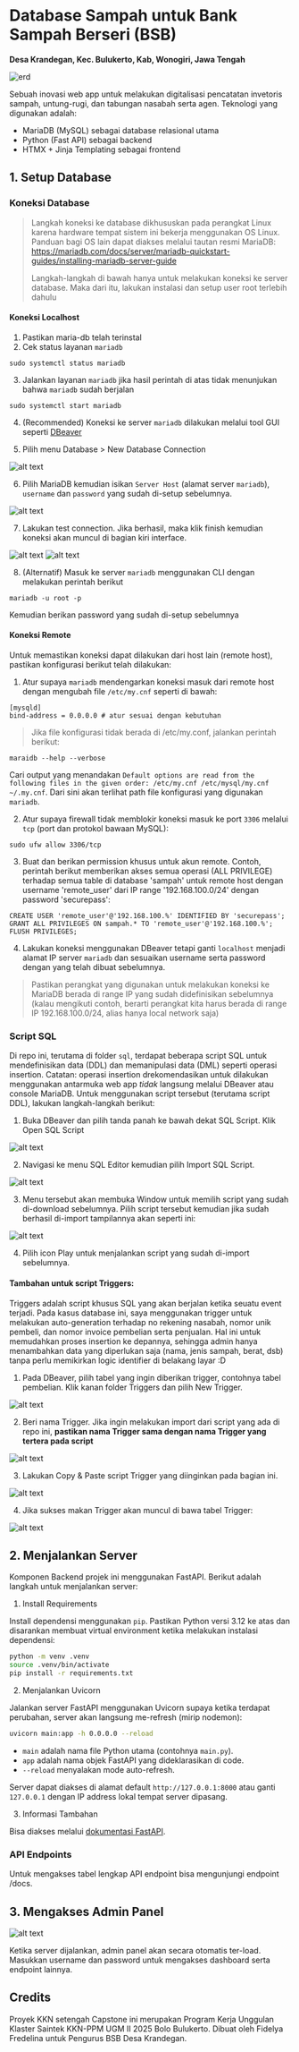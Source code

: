 # Database Sampah untuk Bank Sampah Berseri (BSB)

**Desa Krandegan, Kec. Bulukerto, Kab, Wonogiri, Jawa Tengah**

![erd](assets/erd/Database_BSB.png)

Sebuah inovasi web app untuk melakukan digitalisasi pencatatan invetoris sampah, untung-rugi, dan tabungan nasabah serta agen. Teknologi yang digunakan adalah:
- MariaDB (MySQL) sebagai database relasional utama
- Python (Fast API) sebagai backend
- HTMX + Jinja Templating sebagai frontend

## 1. Setup Database

### Koneksi Database

> Langkah koneksi ke database dikhususkan pada perangkat Linux karena hardware tempat sistem ini bekerja menggunakan OS Linux. Panduan bagi OS lain dapat diakses melalui tautan resmi MariaDB: https://mariadb.com/docs/server/mariadb-quickstart-guides/installing-mariadb-server-guide 
> 
> Langkah-langkah di bawah hanya untuk melakukan koneksi ke server database. Maka dari itu, lakukan instalasi dan setup user root terlebih dahulu

#### Koneksi Localhost

1. Pastikan maria-db telah terinstal
2. Cek status layanan `mariadb` 
```
sudo systemctl status mariadb
```
3. Jalankan layanan `mariadb` jika hasil perintah di atas tidak menunjukan bahwa `mariadb` sudah berjalan
```
sudo systemctl start mariadb
```
4. (Recommended) Koneksi ke server `mariadb` dilakukan melalui tool GUI seperti [DBeaver](https://dbeaver.io/download/)

5. Pilih menu Database > New Database Connection

![alt text](assets/mariadb-1.png)

6. Pilih MariaDB kemudian isikan `Server Host` (alamat server `mariadb`), `username` dan `password` yang sudah di-setup sebelumnya.

![alt text](assets/mariadb-2.png)

7. Lakukan test connection. Jika berhasil, maka klik finish kemudian koneksi akan muncul di bagian kiri interface.

![alt text](assets/mariadb-3.png) ![alt text](assets/mariadb-4.png)

8. (Alternatif) Masuk ke server `mariadb` menggunakan CLI dengan melakukan perintah berikut
```
mariadb -u root -p
```
Kemudian berikan password yang sudah di-setup sebelumnya

#### Koneksi Remote

Untuk memastikan koneksi dapat dilakukan dari host lain (remote host), pastikan konfigurasi berikut telah dilakukan:

1. Atur supaya `mariadb` mendengarkan koneksi masuk dari remote host dengan mengubah file `/etc/my.cnf` seperti di bawah:

```
[mysqld]
bind-address = 0.0.0.0 # atur sesuai dengan kebutuhan
```
> Jika file konfigurasi tidak berada di /etc/my.conf, jalankan perintah berikut:

```
maraidb --help --verbose
```
Cari output yang menandakan `Default options are read from the following files in the given order: /etc/my.cnf /etc/mysql/my.cnf ~/.my.cnf`. Dari sini akan terlihat path file konfigurasi yang digunakan `mariadb`. 

2. Atur supaya firewall tidak memblokir koneksi masuk ke port `3306` melalui `tcp` (port dan protokol bawaan MySQL):

```
sudo ufw allow 3306/tcp
```

3. Buat dan berikan permission khusus untuk akun remote. Contoh, perintah berikut memberikan akses semua operasi (ALL PRIVILEGE) terhadap semua table di database 'sampah' untuk remote host dengan username 'remote_user' dari IP range '192.168.100.0/24' dengan password 'securepass':

```
CREATE USER 'remote_user'@'192.168.100.%' IDENTIFIED BY 'securepass';
GRANT ALL PRIVILEGES ON sampah.* TO 'remote_user'@'192.168.100.%';
FLUSH PRIVILEGES;
```

4. Lakukan koneksi menggunakan DBeaver tetapi ganti `localhost` menjadi alamat IP server `mariadb` dan sesuaikan username serta password dengan yang telah dibuat sebelumnya.

> Pastikan perangkat yang digunakan untuk melakukan koneksi ke MariaDB berada di range IP yang sudah didefinisikan sebelumnya (kalau mengikuti contoh, berarti perangkat kita harus berada di range IP 192.168.100.0/24, alias hanya local network saja)

### Script SQL

Di repo ini, terutama di folder `sql`, terdapat beberapa script SQL untuk mendefinisikan data (DDL) dan memanipulasi data (DML) seperti operasi insertion. Catatan: operasi insertion drekomendasikan untuk dilakukan menggunakan antarmuka web app *tidak* langsung melalui DBeaver atau console MariaDB. Untuk menggunakan script tersebut (terutama script DDL), lakukan langkah-langkah berikut:

1. Buka DBeaver dan pilih tanda panah ke bawah dekat SQL Script. Klik Open SQL Script

![alt text](assets/ddl-1.png)

2. Navigasi ke menu SQL Editor kemudian pilih Import SQL Script.

![alt text](assets/ddl-2.png)

3. Menu tersebut akan membuka Window untuk memilih script yang sudah di-download sebelumnya. Pilih script tersebut kemudian jika sudah berhasil di-import tampilannya akan seperti ini:

![alt text](assets/ddl-3.png)

4. Pilih icon Play untuk menjalankan script yang sudah di-import sebelumnya. 

#### Tambahan untuk script Triggers:

Triggers adalah script khusus SQL yang akan berjalan ketika seuatu event terjadi. Pada kasus database ini, saya menggunakan trigger untuk melakukan auto-generation terhadap no rekening nasabah, nomor unik pembeli, dan nomor invoice pembelian serta penjualan. Hal ini untuk memudahkan proses insertion ke depannya, sehingga admin hanya menambahkan data yang diperlukan saja (nama, jenis sampah, berat, dsb) tanpa perlu memikirkan logic identifier di belakang layar :D

1. Pada DBeaver, pilih tabel yang ingin diberikan trigger, contohnya tabel pembelian. Klik kanan folder Triggers dan pilih New Trigger.

![alt text](assets/trigger-1.png)

2. Beri nama Trigger. Jika ingin melakukan import dari script yang ada di repo ini, **pastikan nama Trigger sama dengan nama Trigger yang tertera pada script**

![alt text](assets/trigger-2.png)

3. Lakukan Copy & Paste script Trigger yang diinginkan pada bagian ini.

![alt text](assets/trigger-3.png)

4. Jika sukses makan Trigger akan muncul di bawa tabel Trigger:

![alt text](assets/trigger-4.png)

## 2. Menjalankan Server

Komponen Backend projek ini menggunakan FastAPI. Berikut adalah langkah untuk menjalankan server:

1. Install Requirements

Install dependensi menggunakan `pip`. Pastikan Python versi 3.12 ke atas dan disarankan membuat virtual environment ketika melakukan instalasi dependensi:

```bash
python -m venv .venv
source .venv/bin/activate
pip install -r requirements.txt
```

2. Menjalankan Uvicorn

Jalankan server FastAPI menggunakan Uvicorn supaya ketika terdapat perubahan, server akan langsung me-refresh (mirip nodemon):

```bash
uvicorn main:app -h 0.0.0.0 --reload
```

- `main` adalah nama file Python utama (contohnya `main.py`).
- `app` adalah nama objek FastAPI yang dideklarasikan di code.
- `--reload` menyalakan mode auto-refresh.

Server dapat diakses di alamat default `http://127.0.0.1:8000` atau ganti `127.0.0.1` dengan IP address lokal tempat server dipasang. 

3. Informasi Tambahan

Bisa diakses melalui [dokumentasi FastAPI](https://fastapi.tiangolo.com/).

### API Endpoints

Untuk mengakses tabel lengkap API endpoint bisa mengunjungi endpoint /docs.

## 3. Mengakses Admin Panel

![alt text](/assets/dashboard.png)

Ketika server dijalankan, admin panel akan secara otomatis ter-load. Masukkan username dan password untuk mengakses dashboard serta endpoint lainnya. 

## Credits

Proyek KKN setengah Capstone ini merupakan Program Kerja Unggulan Klaster Saintek KKN-PPM UGM II 2025 Bolo Bulukerto. Dibuat oleh Fidelya Fredelina untuk Pengurus BSB Desa Krandegan.
